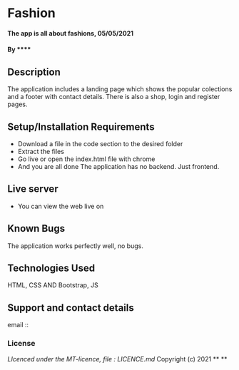 # Fashion
#### The app is all about fashions, 05/05/2021
#### By ****
## Description
The application includes a  landing page which shows the popular colections and a footer with contact details. 
There is also a shop, login and register pages.
## Setup/Installation Requirements
* Download a file in the code section to the desired folder
* Extract the files
* Go live or open the index.html file with chrome
* And you are all done
The application has no backend. Just frontend.
## Live server
* You can view the web live on 
## Known Bugs
The application works perfectly well, no bugs.
## Technologies Used
HTML, CSS AND Bootstrap, JS
## Support and contact details
email :: 
### License
*LIcenced under the MT-licence, file : LICENCE.md*
Copyright (c) 2021 ** **
  
